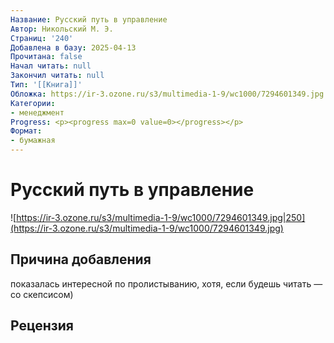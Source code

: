 ```yaml
---
Название: Русский путь в управление
Автор: Никольский М. Э.
Страниц: '240'
Добавлена в базу: 2025-04-13
Прочитана: false
Начал читать: null
Закончил читать: null
Тип: '[[Книга]]'
Обложка: https://ir-3.ozone.ru/s3/multimedia-1-9/wc1000/7294601349.jpg
Категории:
- менеджмент
Progress: <p><progress max=0 value=0></progress></p>
Формат:
- бумажная
---
```

# Русский путь в управление

![https://ir-3.ozone.ru/s3/multimedia-1-9/wc1000/7294601349.jpg|250](https://ir-3.ozone.ru/s3/multimedia-1-9/wc1000/7294601349.jpg)

## Причина добавления

показалась интересной по пролистыванию, хотя, если будешь читать — со скепсисом)

## Рецензия